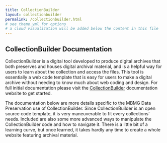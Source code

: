 ```yaml
---
title: CollectionBuilder
layout: collectionbuilder
permalink: /collectionbuilder.html
# see theme.yml for options
# a cloud visualization will be added below the content in this file
---
```


## CollectionBuilder Documentation

CollectionBuilder is a digital tool developed to produce digital archives that both preserves and houses digital archival material, and is a helpful way for users to learn about the collection and access the files. This tool is essentially a web code template that is easy for users to make a digital archive without needing to know much about web coding and design. For full initial documentation please visit the [CollectionBuilder](https://collectionbuilder.github.io/) documentation website to get started. 

The documentation below are more details specific to the MBMG Data Preservation use of CollectionBuilder. Since CollectionBuilder is an open source code template, it is very maneuverable to fit every collections' needs. Included are also some more advanced ways to manipulate the CollectionBuilder code and how to navigate it. There is a little bit of a learning curve, but once learned, it takes hardly any time to create a whole website featuring archival material.
